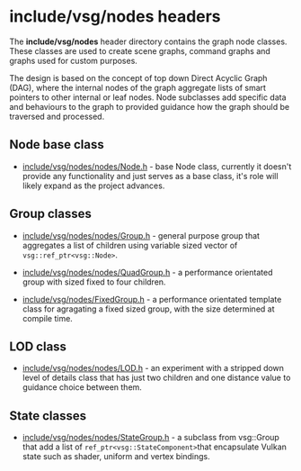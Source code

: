 # include/vsg/nodes headers
The **include/vsg/nodes** header directory contains the graph node classes.  These classes are used to create scene graphs, command graphs and graphs used for custom purposes.  

The design is based on the concept of top down Direct Acyclic Graph (DAG), where the internal nodes of the graph aggregate lists of smart pointers to other internal or leaf nodes. Node subclasses add specific data and behaviours to the graph to provided guidance how the graph should be traversed and processed.

## Node base class
* [include/vsg/nodes/nodes/Node.h](Node.h) - base Node class, currently it doesn't provide any functionality and just serves as a base class, it's role will likely expand as the project advances.

## Group classes
* [include/vsg/nodes/nodes/Group.h](Group.h) - general purpose group that aggregates a list of children using variable sized vector of `vsg::ref_ptr<vsg::Node>`.

* [include/vsg/nodes/nodes/QuadGroup.h](QuadGroup.h) - a performance orientated group with sized fixed to four children.

* [include/vsg/nodes/FixedGroup.h](FixedGroup.h) - a performance orientated template class for agragating a fixed sized group, with the size determined at compile time.

## LOD class
* [include/vsg/nodes/nodes/LOD.h](LOD.h) - an experiment with a stripped down level of details class that has just two children and one distance value to guidance choice between them.

## State classes
* [include/vsg/nodes/nodes/StateGroup.h](StateGroup.h) - a subclass from vsg::Group that add a list of `ref_ptr<vsg::StateComponent>`that encapsulate Vulkan state such as shader, uniform and vertex bindings.